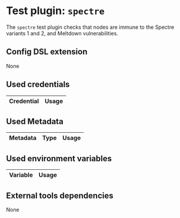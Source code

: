 # Test plugin: `spectre`

The `spectre` test plugin checks that nodes are immune to the Spectre variants 1 and 2, and Meltdown vulnerabilities.

## Config DSL extension

None

## Used credentials

| Credential | Usage
| --- | --- |

## Used Metadata

| Metadata | Type | Usage
| --- | --- | --- |

## Used environment variables

| Variable | Usage
| --- | --- |

## External tools dependencies

None
